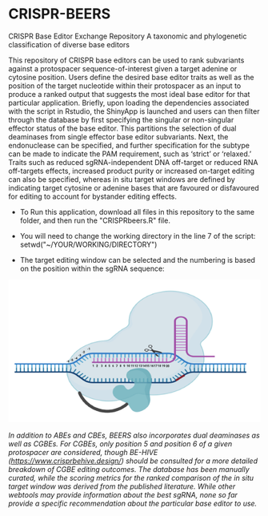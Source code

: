 # CRISPR-BEERS
CRISPR Base Editor Exchange Repository 
A taxonomic and phylogenetic classification of diverse base editors

This repository of CRISPR base editors can be used to rank subvariants against a protospacer sequence-of-interest given a target adenine or cytosine position. Users define the desired base editor traits as well as the position of the target nucleotide within their protospacer as an input to produce a ranked output that suggests the most ideal base editor for that particular application. Briefly, upon loading the dependencies associated with the script in Rstudio, the ShinyApp is launched and users can then filter through the database by first specifying the singular or non-singular effector status of the base editor. This partitions the selection of dual deaminases from single effector base editor subvariants. Next, the endonuclease can be specified, and further specification for the subtype can be made to indicate the PAM requirement, such as ‘strict’ or ‘relaxed.’ Traits such as reduced sgRNA-independent DNA off-target or reduced RNA off-targets effects, increased product purity or increased on-target editing can also be specified, whereas in situ target windows are defined by indicating target cytosine or adenine bases that are favoured or disfavoured for editing to account for bystander editing effects.

- To Run this application, download all files in this repository to the same folder, and then run the "CRISPRbeers.R" file.

- You will need to change the working directory in the line 7 of the script:
setwd("~/YOUR/WORKING/DIRECTORY")

- The target editing window can be selected and the numbering is based on the position within the sgRNA sequence:

![alt text](BEpos1.png)


<i>In addition to ABEs and CBEs, BEERS also incorporates dual deaminases as well as CGBEs. For CGBEs, only position 5 and position 6 of a given protospacer are considered, though BE-HIVE (https://www.crisprbehive.design/) should be consulted for a more detailed breakdown of CGBE editing outcomes. The database has been manually curated, while the scoring metrics for the ranked comparison of the in situ target window was derived from the published literature. While other webtools may provide information about the best sgRNA, none so far provide a specific recommendation about the particular base editor to use. </i>
